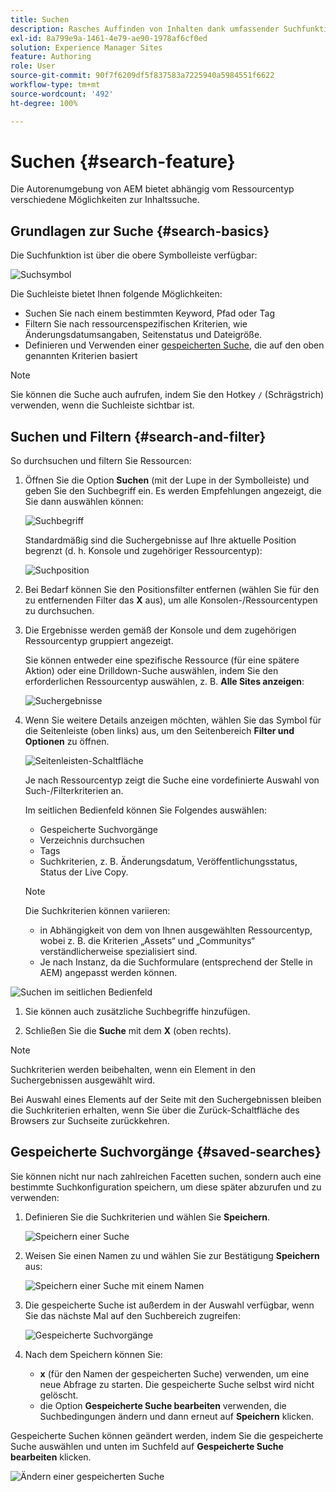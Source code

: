 ```yaml
---
title: Suchen
description: Rasches Auffinden von Inhalten dank umfassender Suchfunktionen
exl-id: 8a799e9a-1461-4e79-ae90-1978af6cf0ed
solution: Experience Manager Sites
feature: Authoring
role: User
source-git-commit: 90f7f6209df5f837583a7225940a5984551f6622
workflow-type: tm+mt
source-wordcount: '492'
ht-degree: 100%

---
```


# Suchen {#search-feature}

Die Autorenumgebung von AEM bietet abhängig vom Ressourcentyp verschiedene Möglichkeiten zur Inhaltssuche.

## Grundlagen zur Suche {#search-basics}

Die Suchfunktion ist über die obere Symbolleiste verfügbar:

![Suchsymbol](/help/sites-cloud/authoring/assets/search-icon.png)

Die Suchleiste bietet Ihnen folgende Möglichkeiten:

* Suchen Sie nach einem bestimmten Keyword, Pfad oder Tag
* Filtern Sie nach ressourcenspezifischen Kriterien, wie Änderungsdatumsangaben, Seitenstatus und Dateigröße.
* Definieren und Verwenden einer [gespeicherten Suche](#saved-searches), die auf den oben genannten Kriterien basiert

>[!NOTE]
>
>Sie können die Suche auch aufrufen, indem Sie den Hotkey `/` (Schrägstrich) verwenden, wenn die Suchleiste sichtbar ist.

## Suchen und Filtern {#search-and-filter}

So durchsuchen und filtern Sie Ressourcen:

1. Öffnen Sie die Option **Suchen** (mit der Lupe in der Symbolleiste) und geben Sie den Suchbegriff ein. Es werden Empfehlungen angezeigt, die Sie dann auswählen können:

   ![Suchbegriff](/help/sites-cloud/authoring/assets/search-term.png)

   Standardmäßig sind die Suchergebnisse auf Ihre aktuelle Position begrenzt (d. h. Konsole und zugehöriger Ressourcentyp):

   ![Suchposition](/help/sites-cloud/authoring/assets/search-term-location.png)

1. Bei Bedarf können Sie den Positionsfilter entfernen (wählen Sie für den zu entfernenden Filter das **X** aus), um alle Konsolen-/Ressourcentypen zu durchsuchen.
1. Die Ergebnisse werden gemäß der Konsole und dem zugehörigen Ressourcentyp gruppiert angezeigt.

   Sie können entweder eine spezifische Ressource (für eine spätere Aktion) oder eine Drilldown-Suche auswählen, indem Sie den erforderlichen Ressourcentyp auswählen, z. B. **Alle Sites anzeigen**:

   ![Suchergebnisse](/help/sites-cloud/authoring/assets/search-results.png)

1. Wenn Sie weitere Details anzeigen möchten, wählen Sie das Symbol für die Seitenleiste (oben links) aus, um den Seitenbereich **Filter und Optionen** zu öffnen.

   ![Seitenleisten-Schaltfläche](/help/sites-cloud/authoring/assets/rail-button.png)

   Je nach Ressourcentyp zeigt die Suche eine vordefinierte Auswahl von Such-/Filterkriterien an.

   Im seitlichen Bedienfeld können Sie Folgendes auswählen:

   * Gespeicherte Suchvorgänge
   * Verzeichnis durchsuchen
   * Tags
   * Suchkriterien, z. B. Änderungsdatum, Veröffentlichungsstatus, Status der Live Copy.

   >[!NOTE]
   >
   >Die Suchkriterien können variieren:
   >
   >* in Abhängigkeit von dem von Ihnen ausgewählten Ressourcentyp, wobei z. B. die Kriterien „Assets“ und „Communitys“ verständlicherweise spezialisiert sind.
   >* Je nach Instanz, da die Suchformulare (entsprechend der Stelle in AEM) angepasst werden können.

<!--
  >* Your instance as the [Search Forms](/help/sites-administering/search-forms.md) can be customized (appropriate to the location within AEM).
  -->

![Suchen im seitlichen Bedienfeld](/help/sites-cloud/authoring/assets/search-side-panel.png)

1. Sie können auch zusätzliche Suchbegriffe hinzufügen.

1. Schließen Sie die **Suche** mit dem **X** (oben rechts).

>[!NOTE]
>
>Suchkriterien werden beibehalten, wenn ein Element in den Suchergebnissen ausgewählt wird.
>
>Bei Auswahl eines Elements auf der Seite mit den Suchergebnissen bleiben die Suchkriterien erhalten, wenn Sie über die Zurück-Schaltfläche des Browsers zur Suchseite zurückkehren.

## Gespeicherte Suchvorgänge {#saved-searches}

Sie können nicht nur nach zahlreichen Facetten suchen, sondern auch eine bestimmte Suchkonfiguration speichern, um diese später abzurufen und zu verwenden:

1. Definieren Sie die Suchkriterien und wählen Sie **Speichern**.

   ![Speichern einer Suche](/help/sites-cloud/authoring/assets/search-side-panel.png)

1. Weisen Sie einen Namen zu und wählen Sie zur Bestätigung **Speichern** aus:

   ![Speichern einer Suche mit einem Namen](/help/sites-cloud/authoring/assets/search-save-name.png)

1. Die gespeicherte Suche ist außerdem in der Auswahl verfügbar, wenn Sie das nächste Mal auf den Suchbereich zugreifen:

   ![Gespeicherte Suchvorgänge](/help/sites-cloud/authoring/assets/saved-searches.png)

1. Nach dem Speichern können Sie:

   * **x** (für den Namen der gespeicherten Suche) verwenden, um eine neue Abfrage zu starten. Die gespeicherte Suche selbst wird nicht gelöscht.
   * die Option **Gespeicherte Suche bearbeiten** verwenden, die Suchbedingungen ändern und dann erneut auf **Speichern** klicken.

Gespeicherte Suchen können geändert werden, indem Sie die gespeicherte Suche auswählen und unten im Suchfeld auf **Gespeicherte Suche bearbeiten** klicken.

![Ändern einer gespeicherten Suche](/help/sites-cloud/authoring/assets/saved-searches-modify.png)
